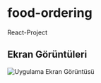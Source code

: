 # food-ordering
 React-Project



## Ekran Görüntüleri

![Uygulama Ekran Görüntüsü]([./public/images/hanburger.jpg](https://res.cloudinary.com/dtrjgpqv2/image/upload/f_auto,q_auto/v1/Rent%20A%20Car/odgbxdliykkpe9tzawzn)https://res.cloudinary.com/dtrjgpqv2/image/upload/f_auto,q_auto/v1/Rent%20A%20Car/odgbxdliykkpe9tzawzn)
